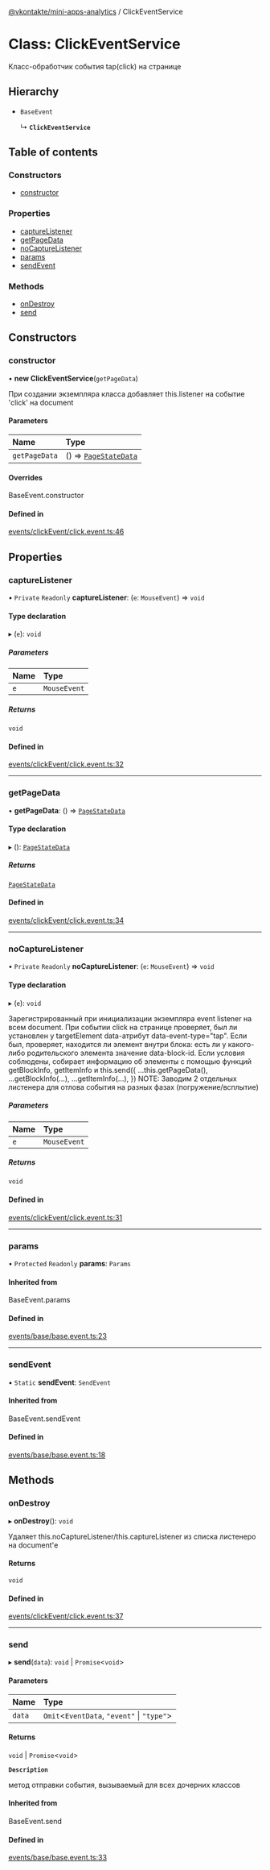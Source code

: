 [@vkontakte/mini-apps-analytics](../README.md) / ClickEventService

# Class: ClickEventService

Класс-обработчик события tap(click) на странице

## Hierarchy

- `BaseEvent`

  ↳ **`ClickEventService`**

## Table of contents

### Constructors

- [constructor](ClickEventService.md#constructor)

### Properties

- [captureListener](ClickEventService.md#capturelistener)
- [getPageData](ClickEventService.md#getpagedata)
- [noCaptureListener](ClickEventService.md#nocapturelistener)
- [params](ClickEventService.md#params)
- [sendEvent](ClickEventService.md#sendevent)

### Methods

- [onDestroy](ClickEventService.md#ondestroy)
- [send](ClickEventService.md#send)

## Constructors

### constructor

• **new ClickEventService**(`getPageData`)

При создании экземпляра класса добавляет this.listener на событие 'click' на document

#### Parameters

| Name | Type |
| :------ | :------ |
| `getPageData` | () => [`PageStateData`](../README.md#pagestatedata) |

#### Overrides

BaseEvent.constructor

#### Defined in

[events/clickEvent/click.event.ts:46](https://github.com/VKCOM/mini-apps-analytics/blob/d86ab24/packages/core/src/events/clickEvent/click.event.ts#L46)

## Properties

### captureListener

• `Private` `Readonly` **captureListener**: (`e`: `MouseEvent`) => `void`

#### Type declaration

▸ (`e`): `void`

##### Parameters

| Name | Type |
| :------ | :------ |
| `e` | `MouseEvent` |

##### Returns

`void`

#### Defined in

[events/clickEvent/click.event.ts:32](https://github.com/VKCOM/mini-apps-analytics/blob/d86ab24/packages/core/src/events/clickEvent/click.event.ts#L32)

___

### getPageData

• **getPageData**: () => [`PageStateData`](../README.md#pagestatedata)

#### Type declaration

▸ (): [`PageStateData`](../README.md#pagestatedata)

##### Returns

[`PageStateData`](../README.md#pagestatedata)

#### Defined in

[events/clickEvent/click.event.ts:34](https://github.com/VKCOM/mini-apps-analytics/blob/d86ab24/packages/core/src/events/clickEvent/click.event.ts#L34)

___

### noCaptureListener

• `Private` `Readonly` **noCaptureListener**: (`e`: `MouseEvent`) => `void`

#### Type declaration

▸ (`e`): `void`

Зарегистрированный при инициализации экземпляра event listener на всем document.
При событии click на странице проверяет, был ли установлен у targetElement data-атрибут
data-event-type="tap". Если был, проверяет, находится ли элемент внутри блока: есть ли у какого-либо родительского
элемента значение data-block-id. Если условия соблюдены, собирает информацию об элементы с помощью функций
getBlockInfo, getItemInfo и
this.send({
    ...this.getPageData(),
    ...getBlockInfo(...),
    ...getItemInfo(...),
})
NOTE: Заводим 2 отдельных листенера для отлова события на разных фазах (погружение/всплытие)

##### Parameters

| Name | Type |
| :------ | :------ |
| `e` | `MouseEvent` |

##### Returns

`void`

#### Defined in

[events/clickEvent/click.event.ts:31](https://github.com/VKCOM/mini-apps-analytics/blob/d86ab24/packages/core/src/events/clickEvent/click.event.ts#L31)

___

### params

• `Protected` `Readonly` **params**: `Params`

#### Inherited from

BaseEvent.params

#### Defined in

[events/base/base.event.ts:23](https://github.com/VKCOM/mini-apps-analytics/blob/d86ab24/packages/core/src/events/base/base.event.ts#L23)

___

### sendEvent

▪ `Static` **sendEvent**: `SendEvent`

#### Inherited from

BaseEvent.sendEvent

#### Defined in

[events/base/base.event.ts:18](https://github.com/VKCOM/mini-apps-analytics/blob/d86ab24/packages/core/src/events/base/base.event.ts#L18)

## Methods

### onDestroy

▸ **onDestroy**(): `void`

Удаляет this.noCaptureListener/this.captureListener из списка листенеро на document'е

#### Returns

`void`

#### Defined in

[events/clickEvent/click.event.ts:37](https://github.com/VKCOM/mini-apps-analytics/blob/d86ab24/packages/core/src/events/clickEvent/click.event.ts#L37)

___

### send

▸ **send**(`data`): `void` \| `Promise`<`void`\>

#### Parameters

| Name | Type |
| :------ | :------ |
| `data` | `Omit`<`EventData`, ``"event"`` \| ``"type"``\> |

#### Returns

`void` \| `Promise`<`void`\>

**`Description`**

метод отправки события, вызываемый для всех дочерних классов

#### Inherited from

BaseEvent.send

#### Defined in

[events/base/base.event.ts:33](https://github.com/VKCOM/mini-apps-analytics/blob/d86ab24/packages/core/src/events/base/base.event.ts#L33)
